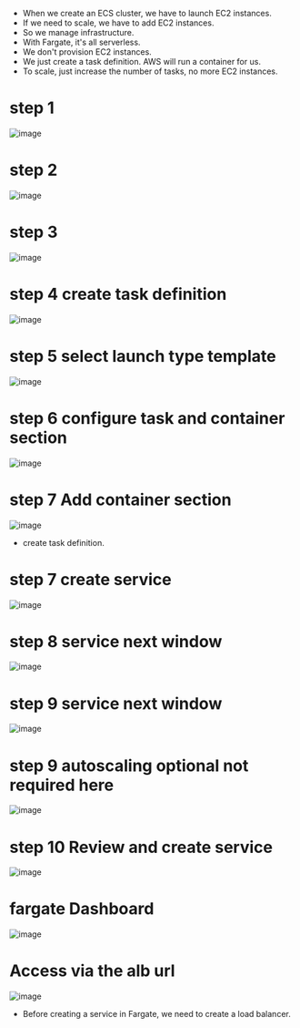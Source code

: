 * When we create an ECS cluster, we have to launch EC2 instances.
* If we need to scale, we have to add EC2 instances.  
* So we manage infrastructure.
* With Fargate, it's all serverless.
* We don't provision EC2 instances.
* We just create a task definition. AWS will run a container for us.
* To scale, just increase the number of tasks, no more EC2 instances.

# step 1

![image](https://user-images.githubusercontent.com/42309948/147352973-5a4f50c3-44b4-43e8-9b35-4923a8d40552.png)

# step 2

![image](https://user-images.githubusercontent.com/42309948/147353084-14413e93-f75e-4803-8ced-e9ca8de70b2a.png)

# step 3

![image](https://user-images.githubusercontent.com/42309948/147353200-57c22b85-dc61-4905-882d-96583839629d.png)

# step 4 create task definition

![image](https://user-images.githubusercontent.com/42309948/147353277-9ed0cfe2-96cf-4c6c-9928-8bfae6e61a31.png)

# step 5 select launch type template

![image](https://user-images.githubusercontent.com/42309948/147353555-c0503057-1f9f-44fb-b3ec-da9feabef53f.png)

# step 6 configure task and container section

![image](https://user-images.githubusercontent.com/42309948/147353777-3422e125-81e2-45b9-b2e6-ac5725869923.png)

# step 7 Add container section

![image](https://user-images.githubusercontent.com/42309948/147354476-29a6cd77-c303-471b-bc98-6f4c33975d4a.png)

  * create task definition.

# step 7  create service

![image](https://user-images.githubusercontent.com/42309948/147354610-3b3b89ed-0f90-4ddb-b8b1-b0507b8ce267.png)

# step 8 service next window

![image](https://user-images.githubusercontent.com/42309948/147354753-b79264ef-036b-4998-8f52-adbfe3023dc1.png)

# step 9 service next window

![image](https://user-images.githubusercontent.com/42309948/147355003-43848cbb-d63a-45cb-bcd6-ab7280c9d3b3.png)

# step 9 autoscaling optional not required here

![image](https://user-images.githubusercontent.com/42309948/147355097-97471b95-95f2-4e1d-8b22-599679b39381.png)

# step 10 Review and create service

![image](https://user-images.githubusercontent.com/42309948/147355154-5c0eea03-6c69-45c2-b2cf-2e475e7b5bd6.png)

# fargate Dashboard

![image](https://user-images.githubusercontent.com/42309948/147355300-36ccc274-3e60-475f-9475-446ecea08cef.png)

# Access via the alb url

![image](https://user-images.githubusercontent.com/42309948/147355419-0307bd00-c827-4960-8d20-4bf7032c98b5.png)

   * Before creating a service in Fargate, we need to create a load balancer.



















